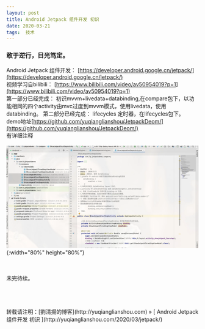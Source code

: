 ```yaml
---
layout: post  
title: Android Jetpack 组件开发 初识
date: 2020-03-21  
tags:  技术
---
```

### 敢于逆行，目光笃定。  

Android Jetpack 组件开发： 
 [https://developer.android.google.cn/jetpack/](https://developer.android.google.cn/jetpack/)   
 视频学习自bilibili： [https://www.bilibili.com/video/av50954019?p=1](https://www.bilibili.com/video/av50954019?p=1)  
 第一部分已经完成： 初识mvvm+livedata+databinding,在compare包下，以功能相同的四个activity由mvc过度到mvvm模式，使用livedata，使用databinding。  第二部分已经完成： lifecycles 定时器，在lifecycles包下。 
 demo地址[https://github.com/yuqianglianshou/JetpackDeom/](https://github.com/yuqianglianshou/JetpackDeom/)  
 有详细注释
 <br/> 
 <br/> 
 ![](/images/posts/jetpack/1.webp){:width="80%" height="80%"}  

<br/> 
<br/> 
未完待续。


<br/> 
<br/> 
<br/> 
<br/> 
<br/> 
转载请注明：[劉清揚的博客](http://yuqianglianshou.com) » [ Android Jetpack 组件开发 初识 ](http://yuqianglianshou.com/2020/03/jetpack/)  
<br/>